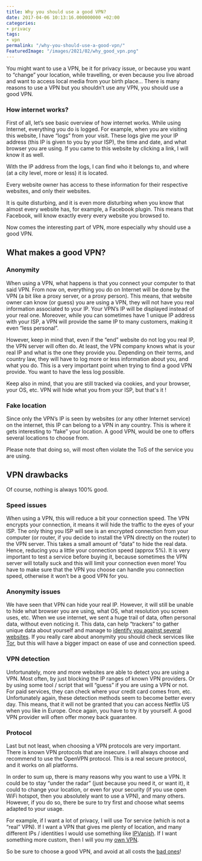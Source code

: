 ```yaml
---
title: Why you should use a good VPN?
date: 2017-04-06 10:13:16.000000000 +02:00
categories:
- privacy
tags:
- vpn
permalink: "/why-you-should-use-a-good-vpn/"
FeaturedImage: "/images/2021/02/why_good_vpn.png"
---
```

You might want to use a VPN, be it for privacy issue, or because you want to “change” your location, while travelling, or even because you live abroad and want to access local media from your birth place… There is many reasons to use a VPN but you shouldn’t use any VPN, you should use a good VPN.

### How internet works?

First of all, let’s see basic overview of how internet works. While using Internet, everything you do is logged. For example, when you are visiting this website, I have “logs” from your visit. These logs give me your IP address (this IP is given to you by your ISP), the time and date, and what browser you are using. If you came to this website by clicking a link, I will know it as well.

With the IP address from the logs, I can find who it belongs to, and where (at a city level, more or less) it is located.

Every website owner has access to these information for their respective websites, and only their websites.

It is quite disturbing, and it is even more disturbing when you know that almost every website has, for example, a Facebook plugin. This means that Facebook, will know exactly every every website you browsed to.

Now comes the interesting part of VPN, more especially why should use a good VPN.

## What makes a good VPN?

### Anonymity

When using a VPN, what happens is that you connect your computer to that said VPN. From now on, everything you do on Internet will be done by the VPN (a bit like a proxy server, or a proxy person). This means, that website owner can know (or guess) you are using a VPN, they will not have you real information associated to your IP. Your VPN’s IP will be displayed instead of your real one. Moreover, while you can sometimes have 1 unique IP address with your ISP, a VPN will provide the same IP to many customers, making it even “less personal”.

However, keep in mind that, even if the “end” website do not log you real IP, the VPN server will often do. At least, the VPN company knows what is your real IP and what is the one they provide you. Depending on their terms, and country law, they will have to log more or less information about you, and what you do. This is a very important point when trying to find a good VPN provide. You want to have the less log possible.

Keep also in mind, that you are still tracked via cookies, and your browser, your OS, etc. VPN will hide what you from your ISP, but that's it !

### Fake location

Since only the VPN’s IP is seen by websites (or any other Internet service) on the internet, this IP can belong to a VPN in any country. This is where it gets interesting to “fake” your location. A good VPN, would be one to offers several locations to choose from.

Please note that doing so, will most often violate the ToS of the service you are using.

## VPN drawbacks

Of course, nothing is always 100% good.

### Speed issues

When using a VPN, this will reduce a bit your connection speed. The VPN encrypts your connection, it means it will hide the traffic to the eyes of your ISP. The only thing you ISP will see is an encrypted connection from your computer (or router, if you decide to install the VPN directly on the router) to the VPN server. This takes a small amount of “data” to hide the real data. Hence, reducing you a little your connection speed (approx 5%). It is very important to test a service before buying it, because sometimes the VPN server will totally suck and this will limit your connection even more! You have to make sure that the VPN you choose can handle you connection speed, otherwise it won’t be a good VPN for you.

### Anonymity issues

We have seen that VPN can hide your real IP. However, it will still be unable to hide what browser you are using, what OS, what resolution you screen uses, etc. When we use internet, we sent a huge trail of data, often personal data, without even noticing it. This data, can help “trackers” to gather unique data about yourself and manage to [identify you against several websites](https://panopticlick.eff.org/). If you really care about anonymity you should check services like [Tor](https://tails.boum.org/), but this will have a bigger impact on ease of use and connection speed.

### VPN detection

Unfortunately, more and more websites are able to detect you are using a VPN. Most often, by just blocking the IP ranges of known VPN providers. Or by using some tool / script that will “guess” if you are using a VPN or not. For paid services, they can check where your credit card comes from, etc. Unfortunately again, these detection methods seem to become better every day. This means, that it will not be granted that you can access Netflix US when you like in Europe. Once again, you have to try it by yourself. A good VPN provider will often offer money back guarantee.

### Protocol

Last but not least, when choosing a VPN protocols are very important. There is known VPN protocols that are insecure. I will always choose and recommend to use the OpenVPN protocol. This is a real secure protocol, and it works on all platforms.

In order to sum up, there is many reasons why you want to use a VPN. It could be to stay “under the radar” (just because you need it, or want it), it could to change your location, or even for your security (if you use open WiFi hotspot, then you absolutely want to use a VPN), and many others. However, if you do so, there be sure to try first and choose what seems adapted to your usage.

For example, if I want a lot of privacy, I will use Tor service (which is not a “real” VPN). If I want a VPN that gives me plenty of location, and many different IPs / identities I would use something like [IPVanish](https://www.ipvanish.com/?a_aid=streamee&a_bid=48f95966). If I want something more custom, then I will you my [own VPN](https://www.digitalocean.com/community/tutorials/how-to-run-openvpn-in-a-docker-container-on-ubuntu-14-04).

So be sure to choose a good VPN, and avoid at all costs the [bad ones](https://motherboard.vice.com/en_us/article/phony-vpn-services-are-cashing-in-on-americas-war-on-privacy)!

